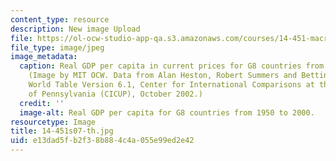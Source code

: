 ```yaml
---
content_type: resource
description: New image Upload
file: https://ol-ocw-studio-app-qa.s3.amazonaws.com/courses/14-451-macroeconomic-theory-i-spring-2007/e13dad5fb2f38b884c4a055e99ed2e42_14-451s07-th.jpg
file_type: image/jpeg
image_metadata:
  caption: Real GDP per capita in current prices for G8 countries from 1950-2000.
    (Image by MIT OCW. Data from Alan Heston, Robert Summers and Bettina Aten, Penn
    World Table Version 6.1, Center for International Comparisons at the University
    of Pennsylvania (CICUP), October 2002.)
  credit: ''
  image-alt: Real GDP per capita for G8 countries from 1950 to 2000.
resourcetype: Image
title: 14-451s07-th.jpg
uid: e13dad5f-b2f3-8b88-4c4a-055e99ed2e42
---
```

